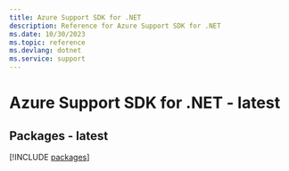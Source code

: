 ```yaml
---
title: Azure Support SDK for .NET
description: Reference for Azure Support SDK for .NET
ms.date: 10/30/2023
ms.topic: reference
ms.devlang: dotnet
ms.service: support
---
```

# Azure Support SDK for .NET - latest
## Packages - latest
[!INCLUDE [packages](support-index.md)]